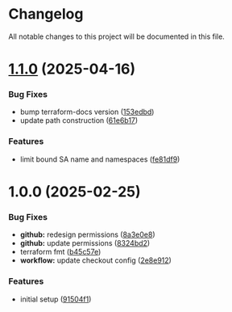 # Changelog

All notable changes to this project will be documented in this file.

# [1.1.0](https://github.com/qtsone/terraform-k8s-vault/compare/v1.0.0...v1.1.0) (2025-04-16)


### Bug Fixes

* bump terraform-docs version ([153edbd](https://github.com/qtsone/terraform-k8s-vault/commit/153edbd622009e6742a1eae07a53fd9ed4105e3c))
* update path construction ([61e6b17](https://github.com/qtsone/terraform-k8s-vault/commit/61e6b1795e825a0e1376539f8dce1932361a35df))


### Features

* limit bound SA name and namespaces ([fe81df9](https://github.com/qtsone/terraform-k8s-vault/commit/fe81df94396185e502bc4070770692d2646c066e))

# 1.0.0 (2025-02-25)


### Bug Fixes

* **github:** redesign permissions ([8a3e0e8](https://github.com/qtsone/terraform-k8s-vault/commit/8a3e0e825b41bd0b1f741d15a0b363e655199cf4))
* **github:** update permissions ([8324bd2](https://github.com/qtsone/terraform-k8s-vault/commit/8324bd239d6f2b153447aef19803e94eed383f91))
* terraform fmt ([b45c57e](https://github.com/qtsone/terraform-k8s-vault/commit/b45c57e3c7167d0cba5c9a7f376d2fcd0ac2d6ac))
* **workflow:** update checkout config ([2e8e912](https://github.com/qtsone/terraform-k8s-vault/commit/2e8e912819da4ce935d695afb3a0f18363f5188c))


### Features

* initial setup ([91504f1](https://github.com/qtsone/terraform-k8s-vault/commit/91504f14dd061c96a7abf550c75a311078c5ee32))
